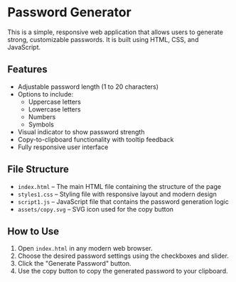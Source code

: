 # Password Generator

This is a simple, responsive web application that allows users to generate strong, customizable passwords. It is built using HTML, CSS, and JavaScript.

## Features

- Adjustable password length (1 to 20 characters)
- Options to include:
  - Uppercase letters
  - Lowercase letters
  - Numbers
  - Symbols
- Visual indicator to show password strength
- Copy-to-clipboard functionality with tooltip feedback
- Fully responsive user interface

## File Structure

- `index.html` – The main HTML file containing the structure of the page
- `styles1.css` – Styling file with responsive layout and modern design
- `script1.js` – JavaScript file that contains the password generation logic
- `assets/copy.svg` – SVG icon used for the copy button

## How to Use

1. Open `index.html` in any modern web browser.
2. Choose the desired password settings using the checkboxes and slider.
3. Click the "Generate Password" button.
4. Use the copy button to copy the generated password to your clipboard.

